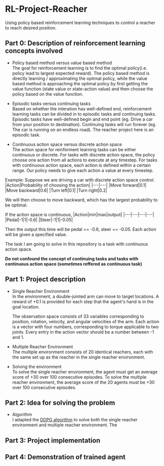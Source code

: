 # RL-Project-Reacher
Using policy based reinforcement learning techniques to control a reacher to reach desired position.
## Part 0: Description of reinforcement learning concepts involved                                                                                         
   - Policy based method versus value based method                                                                                                                                  
   The goal for reinforcement learning is to find the optimal policy(i.e. policy lead to largest expected reward). The policy based method is directly learning / approximating the optimal policy, while the value based method is approaching the optimal policy by first getting the value function (state value or state-action value) and then choose the policy based on the value function. 
   
   - Episodic tasks versus continuing tasks                                                                                                     
   Based on whether the interation has well-defined end, reinforcement learning tasks can be divided in to episodic tasks and continuing tasks. Episodic tasks have well-defined begin and end point (eg. Drive a car from your position to destination). Continuing tasks will run forever (eg. The car is running on an endless road). The reacher project here is an episodic task.                                                                                                                                              
   
   - Continuous action space versus discrete action space                                                                                  
   The action space for reinforment learning tasks can be either continuous or discrete. For tasks with discrete action space, the policy choose one action from all actions to execute at any timestep. For tasks with continuous action space, each action is defined within a certain range. Our policy needs to give each action a value at every timestep.
   
   Example:
   Suppose we are driving a car with discrete action space control.
   |Action|Probability of choosing the action|
   |---|---|
   |Move forward|0.1|
   |Move backward|0.6|
   |Turn left|0.1|
   |Turn right|0.2|
   
   We will then choose to move backward, which has the largest probability to be optimal.
   
   If the action space is continuous,
   |Action|min|max|output|
   |---|---|---|---|
   |Pedal|-1|1|-0.6|
   |Steer|-1|1|-0.05|
   
   Then the output this time will be pedal == -0.6, steer == -0.05. Each action will be given a specified value.
   
   The task I am going to solve in this repository is a task with continuous action space.
   
   **Do not confound the concept of continuing tasks and tasks with continuous action space (sometimes reffered as continuous task)**

## Part 1: Project description
   - Single Reacher Environment                                                                                                             
   In the environment, a double-jointed arm can move to target locations. A reward of +0.1 is provided for each step that the agent's hand is in the goal location. 
   
      The observation space consists of 33 variables corresponding to position, rotation, velocity, and angular velocities of the arm. Each action is a vector with four numbers, corresponding to torque applicable to two joints. Every entry in the action vector should be a number between -1 and 1.
   
   - Multiple Reacher Environment                                                                                         
   The multiple environment consists of 20 identical reachers, each with the same set up as the reacher in the single reacher environment.
   
   - Solving the environment                                                                                                                   
   To solve the single reacher environment, the agent must get an average score of +30 over 100 consecutive episodes.
   To solve the multiple reacher environment, the average score of the 20 agents must be +30 over 100 consecutive episodes.
   
## Part 2: Idea for solving the problem
   - Algorithm                                                                                                                                                     
   I adapted the [DDPG algorithm](https://arxiv.org/pdf/1509.02971.pdf) to solve both the single reacher environment and multiple reacher environment.
   The 

## Part 3: Project implementation

## Part 4: Demonstration of trained agent
